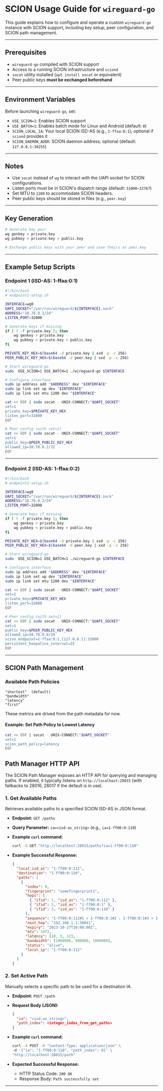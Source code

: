 # SCION Usage Guide for `wireguard-go`

This guide explains how to configure and operate a custom `wireguard-go` instance with SCION support, including key setup, peer configuration, and SCION path management.

---

## Prerequisites

* `wireguard-go` compiled with SCION support
* Access to a running SCION infrastructure and `sciond`
* `socat` utility installed (`apt install socat` or equivalent)
* Peer public keys **must be exchanged beforehand**

---

## Environment Variables

Before launching `wireguard-go`, set:

* `USE_SCION=1`: Enables SCION support
* `USE_BATCH=1`: Enables batch mode for Linux and Android (default: `0`)
* `SCION_LOCAL_IA`: Your local SCION ISD-AS (e.g., `1-ffaa:0:1`); optional if `sciond` provides it
* `SCION_DAEMON_ADDR`: SCION daemon address; optional (default: `127.0.0.1:30255`)

---

## Notes

* Use `socat` instead of `wg` to interact with the UAPI socket for SCION configurations.
* Listen ports must be in SCION's dispatch range (default: `31000–32767`)
* Set MTU to `1280` to accommodate SCION headers.
* Peer public keys should be stored in files (e.g., `peer.key`)

---

## Key Generation

```bash
# Generate key pair
wg genkey > private.key
wg pubkey < private.key > public.key

# Exchange public keys with your peer and save theirs as peer.key
```

---

## Example Setup Scripts

### Endpoint 1 (ISD-AS: 1-ffaa:0:1)

```bash
#!/bin/bash
# endpoint1-setup.sh

INTERFACE=wg0
UAPI_SOCKET="/var/run/wireguard/${INTERFACE}.sock"
ADDRESS="10.78.0.1/24"
LISTEN_PORT=32000

# Generate keys if missing
if [ ! -f private.key ]; then
    wg genkey > private.key
    wg pubkey < private.key > public.key
fi

PRIVATE_KEY_HEX=$(base64 -d private.key | xxd -p -c 256)
PEER_PUBLIC_KEY_HEX=$(base64 -d peer.key | xxd -p -c 256)

# Start wireguard-go
sudo  USE_SCION=1 USE_BATCH=1 ./wireguard-go $INTERFACE

# Configure interface
sudo ip address add "$ADDRESS" dev "$INTERFACE"
sudo ip link set up dev "$INTERFACE"
sudo ip link set mtu 1280 dev "$INTERFACE"

cat << EOF | sudo socat - UNIX-CONNECT:"$UAPI_SOCKET"
set=1
private_key=$PRIVATE_KEY_HEX
listen_port=32000
EOF

# Peer config (with set=1)
cat << EOF | sudo socat - UNIX-CONNECT:"$UAPI_SOCKET"
set=1
public_key=$PEER_PUBLIC_KEY_HEX
allowed_ip=10.78.0.2/32
EOF
```

---

### Endpoint 2 (ISD-AS: 1-ffaa:0:2)

```bash
#!/bin/bash
# endpoint2-setup.sh

INTERFACE=wg0
UAPI_SOCKET="/var/run/wireguard/${INTERFACE}.sock"
ADDRESS="10.78.0.2/24"
LISTEN_PORT=32000

# Generate keys if missing
if [ ! -f private.key ]; then
    wg genkey > private.key
    wg pubkey < private.key > public.key
fi

PRIVATE_KEY_HEX=$(base64 -d private.key | xxd -p -c 256)
PEER_PUBLIC_KEY_HEX=$(base64 -d peer.key | xxd -p -c 256)

# Start wireguard-go
sudo  USE_SCION=1 USE_BATCH=1 ./wireguard-go $INTERFACE

# Configure interface
sudo ip address add "$ADDRESS" dev "$INTERFACE"
sudo ip link set up dev "$INTERFACE"
sudo ip link set mtu 1280 dev "$INTERFACE"

cat << EOF | sudo socat - UNIX-CONNECT:"$UAPI_SOCKET"
set=1
private_key=$PRIVATE_KEY_HEX
listen_port=32000
EOF

# Peer config (with set=1)
cat << EOF | sudo socat - UNIX-CONNECT:"$UAPI_SOCKET"
set=1
public_key=$PEER_PUBLIC_KEY_HEX
allowed_ip=10.78.0.0/24
scion_endpoint=1-ffaa:0:1,[127.0.0.1]:32000
persistent_keepalive_interval=25
EOF
```

---

## SCION Path Management

### Available Path Policies

```
"shortest"  (default)
"bandwidth" 
"latency"  
"first"
```

These metrics are drived from the path metadata for now.

#### Example: Set Path Policy to Lowest Latency

```bash
cat << EOF | socat - UNIX-CONNECT:"$UAPI_SOCKET"
set=1
scion_path_policy=latency
EOF
```

## Path Manager HTTP API

The SCION Path Manager exposes an HTTP API for querying and managing paths.
If enabled, it typically listens on `http://localhost:28015` (with fallbacks to 28016, 28017 if the default is in use).

### 1. Get Available Paths

Retrieves available paths to a specified SCION ISD-AS in JSON format.

*   **Endpoint:** `GET /paths`
*   **Query Parameter:** `ia=<isd-as_string>` (e.g., `ia=1-ff00:0:110`)

*   **Example `curl` command:**
    ```bash
    curl -X GET "http://localhost:28015/paths?ia=1-ff00:0:110"
    ```

*   **Example Successful Response:**
    ```json
    {
      "local_isd_as": "1-ff00:0:112",
      "destination": "1-ff00:0:110",
      "paths": [
        {
          "index": 0,
          "fingerprint": "somefingerprint1",
          "hops": [
            { "ifid": 1, "isd_as": "1-ff00:0:112" },
            { "ifid": 2, "isd_as": "1-ff00:0:1" },
            { "ifid": 3, "isd_as": "1-ff00:0:110" }
          ],
          "sequence": "1-ff00:0:112#1 > 1-ff00:0:1#2 ; 1-ff00:0:1#3 > 1-ff00:0:110#0",
          "next_hop": "192.168.1.1:30041",
          "expiry": "2023-10-27T10:00:00Z",
          "mtu": 1472,
          "latency": [10, 5, 12],
          "bandwidth": [1000000, 900000, 1000000],
          "status": "alive",
          "local_ip": "1-ff00:0:112"
        }
      ]
    }
    ```

### 2. Set Active Path

Manually selects a specific path to be used for a destination IA.

*   **Endpoint:** `POST /path`
*   **Request Body (JSON):**
    ```json
    {
      "ia": "<isd-as_string>",
      "path_index": <integer_index_from_get_paths>
    }
    ```

*   **Example `curl` command:**
    ```bash
    curl -X POST -H "Content-Type: application/json" \
    -d '{"ia": "1-ff00:0:110", "path_index": 0}' \
    "http://localhost:28015/path"
    ```

*   **Expected Successful Response:**
    *   HTTP Status Code: `200 OK`
    *   Response Body: `Path successfully set`

---


